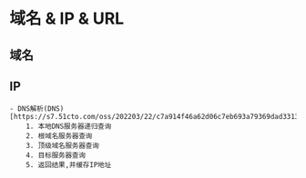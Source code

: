 # 域名 & IP & URL

## 域名

## IP

    - DNS解析(DNS)[https://s7.51cto.com/oss/202203/22/c7a914f46a62d06c7eb693a79369dad331375a.png]
        1. 本地DNS服务器递归查询
        2. 根域名服务器查询
        3. 顶级域名服务器查询
        4. 目标服务器查询
        5. 返回结果,并缓存IP地址

